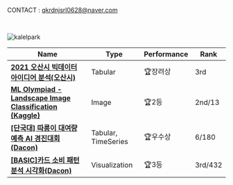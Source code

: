 <!-- <h3>👩🏻‍💻 WongiPark</h3> -->
<!--  <p> -->
CONTACT : qkrdnjsrl0628@naver.com

<br>

![kalelpark](https://road-to-kaggle-grandmaster.vercel.app/api/simple/kalelpark)

|Name|Type|Performance|Rank|
|---|---|---|---|
|**[2021 오산시 빅데이터 아이디어 분석(오산시)](https://postfiles.pstatic.net/MjAyMjA3MTVfNDMg/MDAxNjU3ODcyNTY2MzU5.WaHHf1umBITzlOrgUMe3se97gRvlc3Oi3QHb5WTNpUYg.7Bl0snp3K9baa4ITa84UXqmqJam-YGX6l-wbwPLXHFog.JPEG.qkrdnjsrl0628/%EC%83%81%EC%9E%A5(%EC%9D%B4%EB%AF%B8%EC%A7%80).jpeg?type=w773)**|Tabular|:trophy:장려상|3rd|
|**[ML Olympiad - Landscape Image Classification (Kaggle)](https://www.kaggle.com/competitions/ml-olympiad-landscape-image-classification/leaderboard)**|Image|:trophy:2등|2nd/13|
|**[[단국대] 따릉이 대여량 예측 AI 경진대회(Dacon)](https://dacon.io/competitions/open/235915/leaderboard)**|Tabular, TimeSeries|:trophy:우수상|6/180|
|**[[BASIC]카드 소비 패턴 분석 시각화(Dacon)](https://dacon.io/competitions/official/235907/leaderboard)**|Visualization|:trophy:3등|3rd/432|



<!-- <p style="color:blue;"> <strong>I Love Data Science🔥</strong> </p> -->
<!--   <h3 align="center">🧑🏼‍💻 Tech Stack</h3> -->
<!-- <div align="center">
    <h3 align="center">I Love Python</h3> -->
<!--   <img src="https://img.shields.io/badge/Python-3776AB?style=for-the-badge&logo=Python&logoColor=white"/></a>&nbsp  -->
<!-- </div>
  <h2> ✨
Activity</h2>
  <ul>
    <li>
      <span>Kaggle : https://www.kaggle.com/kalelpark</span>
    </li>
    <li>
      <span>Blog : https://blog.naver.com/qkrdnjsrl0628</span>
    </li>  
  </ul>
</div> -->
<!-- <div>
<---  <h2> 🌟 
Achievement</h2>
  <ul>
    <li>
      <span>2021.12.24 Achievement Kaggle Notebook Expert</span>
    </li>
    <li>
      <span>2021.12.03 오산시 빅데이터 분석 공모전 수상(3등) 🥉</span>
    </li>    
  </ul>
    <li>
      <span>Tech Blog : https://blog.naver.com/qkrdnjsrl0628</span>
    </li>
</div> <--- -->

